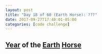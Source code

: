 ```yaml
---
layout: post
title: "Day 18 of 60 (Earth Horse): ???"
date: 2017-09-27T17:40:01-05:00
categories: [code challenge]
---
```

## [Year](https://en.wikipedia.org/wiki/Chinese_zodiac#Years) of the [Earth](https://en.wikipedia.org/wiki/Earth_(Wu_Xing)) [Horse](https://en.wikipedia.org/wiki/Horse_(zodiac))
